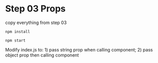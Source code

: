 # Step 03 Props

copy everything from step 03

`npm install`

`npm start`

Modify index.js to: 1) pass string prop when calling component; 2) pass object prop then calling component
